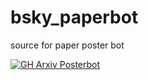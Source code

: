 # bsky_paperbot
source for paper poster bot


[![GH Arxiv Posterbot](https://github.com/apoorvalal/bsky_paperbot/actions/workflows/post.yml/badge.svg?branch=master)](https://github.com/apoorvalal/bsky_paperbot/actions/workflows/post.yml)
